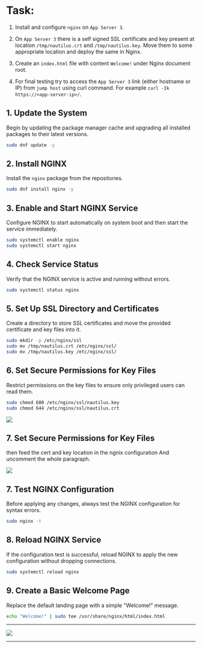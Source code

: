 # Task:

1. Install and configure `nginx` on `App Server 3`.  

2. On `App Server 3` there is a self signed SSL certificate and key present at location `/tmp/nautilus.crt` and `/tmp/nautilus.key`. Move them to some appropriate location and deploy the same in Nginx.  

3. Create an `index.html` file with content `Welcome!` under Nginx document root.  

4. For final testing try to access the `App Server 3` link (either hostname or IP) from `jump host` using curl command. For example `curl -Ik https://<app-server-ip>/`.





## 1. Update the System

Begin by updating the package manager cache and upgrading all installed packages to their latest versions.

```bash
sudo dnf update -y
```



## 2. Install NGINX

Install the `nginx` package from the repositories.

```bash
sudo dnf install nginx -y
```



## 3. Enable and Start NGINX Service

Configure NGINX to start automatically on system boot and then start the service immediately.

```bash
sudo systemctl enable nginx
sudo systemctl start nginx
```



## 4. Check Service Status

Verify that the NGINX service is active and running without errors.

```bash
sudo systemctl status nginx
```



## 5. Set Up SSL Directory and Certificates

Create a directory to store SSL certificates and move the provided certificate and key files into it.

```bash
sudo mkdir -p /etc/nginx/ssl
sudo mv /tmp/nautilus.crt /etc/nginx/ssl/
sudo mv /tmp/nautilus.key /etc/nginx/ssl/
```



## 6. Set Secure Permissions for Key Files

Restrict permissions on the key files to ensure only privileged users can read them.

```bash
sudo chmod 600 /etc/nginx/ssl/nautilus.key
sudo chmod 644 /etc/nginx/ssl/nautilus.crt
```

![](C:\Users\moham\AppData\Roaming\marktext\images\2025-09-05-15-52-09-image.png)

## 7. Set Secure Permissions for Key Files

then feed the cert and key location in the ngnix configuration And uncomment the whole paragraph.



![](C:\Users\moham\AppData\Roaming\marktext\images\2025-09-05-15-55-43-image.png)



## 7. Test NGINX Configuration

Before applying any changes, always test the NGINX configuration for syntax errors.

```bash
sudo nginx -t
```



## 8. Reload NGINX Service

If the configuration test is successful, reload NGINX to apply the new configuration without dropping connections.

```bash
sudo systemctl reload nginx
```



## 9. Create a Basic Welcome Page

Replace the default landing page with a simple "Welcome!" message.

```bash
echo "Welcome!" | sudo tee /usr/share/nginx/html/index.html
```



---





![](C:\Users\moham\AppData\Roaming\marktext\images\2025-09-05-15-53-47-image.png)

---




























